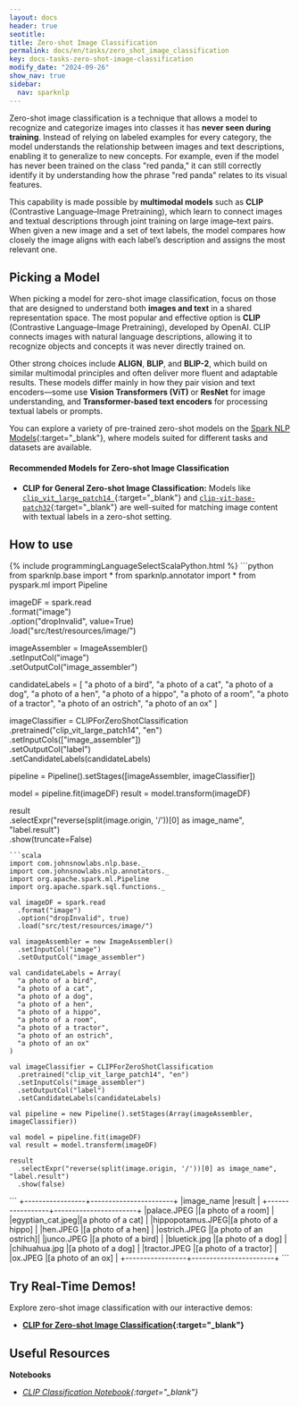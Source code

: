 ```yaml
---
layout: docs
header: true
seotitle:
title: Zero-shot Image Classification
permalink: docs/en/tasks/zero_shot_image_classification
key: docs-tasks-zero-shot-image-classification
modify_date: "2024-09-26"
show_nav: true
sidebar:
  nav: sparknlp
---
```


Zero-shot image classification is a technique that allows a model to recognize and categorize images into classes it has **never seen during training**. Instead of relying on labeled examples for every category, the model understands the relationship between images and text descriptions, enabling it to generalize to new concepts. For example, even if the model has never been trained on the class "red panda," it can still correctly identify it by understanding how the phrase "red panda" relates to its visual features.

This capability is made possible by **multimodal models** such as **CLIP** (Contrastive Language–Image Pretraining), which learn to connect images and textual descriptions through joint training on large image–text pairs. When given a new image and a set of text labels, the model compares how closely the image aligns with each label’s description and assigns the most relevant one.

## Picking a Model

When picking a model for zero-shot image classification, focus on those that are designed to understand both **images and text** in a shared representation space. The most popular and effective option is **CLIP** (Contrastive Language–Image Pretraining), developed by OpenAI. CLIP connects images with natural language descriptions, allowing it to recognize objects and concepts it was never directly trained on.  

Other strong choices include **ALIGN**, **BLIP**, and **BLIP-2**, which build on similar multimodal principles and often deliver more fluent and adaptable results. These models differ mainly in how they pair vision and text encoders—some use **Vision Transformers (ViT)** or **ResNet** for image understanding, and **Transformer-based text encoders** for processing textual labels or prompts.  

You can explore a variety of pre-trained zero-shot models on the [Spark NLP Models](https://sparknlp.org/models){:target="_blank"}, where models suited for different tasks and datasets are available.

#### Recommended Models for Zero-shot Image Classification
- **CLIP for General Zero-shot Image Classification:** Models like [`clip_vit_large_patch14 `](https://sparknlp.org/2024/09/24/clip_vit_large_patch14_en.html){:target="_blank"} and [`clip-vit-base-patch32`](https://sparknlp.org/2023/12/02/zero_shot_classifier_clip_vit_base_patch32_en.html){:target="_blank"} are well-suited for matching image content with textual labels in a zero-shot setting.

## How to use

<div class="tabs-box" markdown="1">
{% include programmingLanguageSelectScalaPython.html %}
```python
from sparknlp.base import *
from sparknlp.annotator import *
from pyspark.ml import Pipeline

imageDF = spark.read \
    .format("image") \
    .option("dropInvalid", value=True) \
    .load("src/test/resources/image/")

imageAssembler = ImageAssembler() \
    .setInputCol("image") \
    .setOutputCol("image_assembler")

candidateLabels = [
    "a photo of a bird",
    "a photo of a cat",
    "a photo of a dog",
    "a photo of a hen",
    "a photo of a hippo",
    "a photo of a room",
    "a photo of a tractor",
    "a photo of an ostrich",
    "a photo of an ox"
]

imageClassifier = CLIPForZeroShotClassification \
    .pretrained("clip_vit_large_patch14", "en") \
    .setInputCols(["image_assembler"]) \
    .setOutputCol("label") \
    .setCandidateLabels(candidateLabels)

pipeline = Pipeline().setStages([imageAssembler, imageClassifier])

model = pipeline.fit(imageDF)
result = model.transform(imageDF)

result \
  .selectExpr("reverse(split(image.origin, '/'))[0] as image_name", "label.result") \
  .show(truncate=False)

```
```scala
import com.johnsnowlabs.nlp.base._
import com.johnsnowlabs.nlp.annotators._
import org.apache.spark.ml.Pipeline
import org.apache.spark.sql.functions._

val imageDF = spark.read
  .format("image")
  .option("dropInvalid", true)
  .load("src/test/resources/image/")

val imageAssembler = new ImageAssembler()
  .setInputCol("image")
  .setOutputCol("image_assembler")

val candidateLabels = Array(
  "a photo of a bird",
  "a photo of a cat",
  "a photo of a dog",
  "a photo of a hen",
  "a photo of a hippo",
  "a photo of a room",
  "a photo of a tractor",
  "a photo of an ostrich",
  "a photo of an ox"
)

val imageClassifier = CLIPForZeroShotClassification
  .pretrained("clip_vit_large_patch14", "en")
  .setInputCols("image_assembler")
  .setOutputCol("label")
  .setCandidateLabels(candidateLabels)

val pipeline = new Pipeline().setStages(Array(imageAssembler, imageClassifier))

val model = pipeline.fit(imageDF)
val result = model.transform(imageDF)

result
  .selectExpr("reverse(split(image.origin, '/'))[0] as image_name", "label.result")
  .show(false)

```
</div>

<div class="tabs-box" markdown="1">
```
+-----------------+-----------------------+
|image_name       |result                 |
+-----------------+-----------------------+
|palace.JPEG      |[a photo of a room]    |
|egyptian_cat.jpeg|[a photo of a cat]     |
|hippopotamus.JPEG|[a photo of a hippo]   |
|hen.JPEG         |[a photo of a hen]     |
|ostrich.JPEG     |[a photo of an ostrich]|
|junco.JPEG       |[a photo of a bird]    |
|bluetick.jpg     |[a photo of a dog]     |
|chihuahua.jpg    |[a photo of a dog]     |
|tractor.JPEG     |[a photo of a tractor] |
|ox.JPEG          |[a photo of an ox]     |
+-----------------+-----------------------+
```
</div>

## Try Real-Time Demos!

Explore zero-shot image classification with our interactive demos:

- **[CLIP for Zero-shot Image Classification](https://huggingface.co/spaces/abdullahmubeen10/sparknlp-CLIPForZeroShotClassification){:target="_blank"}**

## Useful Resources

**Notebooks**
- *[CLIP Classification Notebook](https://github.com/JohnSnowLabs/spark-nlp/blob/master/examples/python/annotation/image/CLIPForZeroShotClassification.ipynb){:target="_blank"}*
